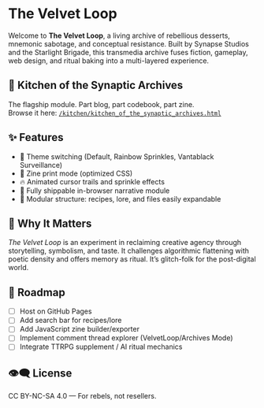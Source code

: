 # The Velvet Loop

Welcome to **The Velvet Loop**, a living archive of rebellious desserts, mnemonic sabotage, and conceptual resistance. Built by Synapse Studios and the Starlight Brigade, this transmedia archive fuses fiction, gameplay, web design, and ritual baking into a multi-layered experience.

## 🍰 Kitchen of the Synaptic Archives

The flagship module. Part blog, part codebook, part zine.  
Browse it here: [`/kitchen/kitchen_of_the_synaptic_archives.html`](./kitchen/kitchen_of_the_synaptic_archives.html)

## ✨ Features

- 🎨 Theme switching (Default, Rainbow Sprinkles, Vantablack Surveillance)
- 📜 Zine print mode (optimized CSS)
- 🔥 Animated cursor trails and sprinkle effects
- 💾 Fully shippable in-browser narrative module
- 🍮 Modular structure: recipes, lore, and files easily expandable

## 🧠 Why It Matters

*The Velvet Loop* is an experiment in reclaiming creative agency through storytelling, symbolism, and taste. It challenges algorithmic flattening with poetic density and offers memory as ritual. It’s glitch-folk for the post-digital world.

## 🚀 Roadmap

- [ ] Host on GitHub Pages
- [ ] Add search bar for recipes/lore
- [ ] Add JavaScript zine builder/exporter
- [ ] Implement comment thread explorer (VelvetLoop/Archives Mode)
- [ ] Integrate TTRPG supplement / AI ritual mechanics

## 👁️‍🗨️ License

CC BY-NC-SA 4.0 — For rebels, not resellers.
